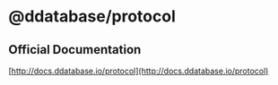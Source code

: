 # @ddatabase/protocol

## Official Documentation

[http://docs.ddatabase.io/protocol](http://docs.ddatabase.io/protocol)
